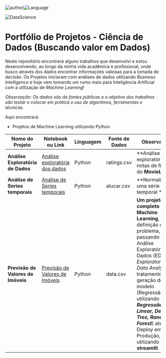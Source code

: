 ![author](https://img.shields.io/badge/Author-Johne-blue.svg)![Language](https://img.shields.io/badge/Language-Python|R-green.svg)

![DataScience](https://user-images.githubusercontent.com/118026995/205522610-2d626cff-b443-4696-a121-af3389bcf407.png)


# Portfólio de Projetos - Ciência de Dados (Buscando valor em Dados)

Neste repositório encontrará alguns trabalhos que desenvolvi e estou desenvolvendo, ao longo da minha vida acadêmica e profissional, onde busco através dos dados encontrar informações valiosas para a tomada de decisão.
Os Projetos iniciaram com análises de dados utilizando *Business Intelligence* e hoje vem tomando um rumo mais para Inteligência Artificial com a utilização de *Machine Learning*!

*Observação: Os dados são de fontes públicas e o objetivo dos trabalhos são testar e colocar em prática o uso de algoritmos, ferramentas e técnicas.*

Aqui encontrará:
- Projetos de Machine Learning utilizando Python

|    Nome do Projeto  | Notebook ou Link    | Linguagem    | Fonte de Dados  | Observação  | 
| ------------        | ------------        | ------------ | ------------    |------------ |
|**Análise Exploratória de Dados** | [Análise exploratória dos dados](https://github.com/JohnePereira/DataScience/blob/main/An%C3%A1lise%20%20explorat%C3%B3ria%20dos%20dados/Data_visualization.ipynb) | Python | ratings.csv | **Análise exploratória de notas de filmes do **MovieLens**|
|**Análise de Series temporais** | [Análise de Series temporais](https://github.com/JohnePereira/DataScience/blob/main/An%C3%A1lise%20de%20Series%20temporais/An%C3%A1lise_de_Series_Temporais.ipynb) | Python | alucar.csv | **Normalizando uma série temporal  **|
|**Previsão de Valores de Imóveis** | [Previsão de Valores de Imóveis](https://github.com/JohnePereira/DataScience/tree/main/Previs%C3%A3o%20Valores%20de%20Im%C3%B3veis/PrevisaoValores_Regressao.ipynb) | Python | data.csv | **Um projeto completo de Machine Learning**, da definição do problema, passando pela Análise Exploratória dos Dados (EDA - *Exploratory Data Analysis*), tratamento, geração do modelo (Regressão utilizando ***Regressão Linear, Decision Tree, Random Forest***) até o Deploy em Produção, utilizando **streamlit**|

